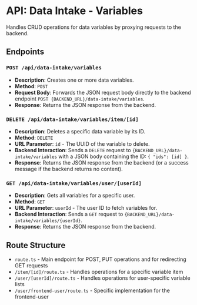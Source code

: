 # API: Data Intake - Variables

Handles CRUD operations for data variables by proxying requests to the backend.

## Endpoints

### `POST /api/data-intake/variables`

- **Description**: Creates one or more data variables.
- **Method**: `POST`
- **Request Body**: Forwards the JSON request body directly to the backend endpoint `POST {BACKEND_URL}/data-intake/variables`.
- **Response**: Returns the JSON response from the backend.

### `DELETE /api/data-intake/variables/item/[id]`

- **Description**: Deletes a specific data variable by its ID.
- **Method**: `DELETE`
- **URL Parameter**: `id` - The UUID of the variable to delete.
- **Backend Interaction**: Sends a `DELETE` request to `{BACKEND_URL}/data-intake/variables` with a JSON body containing the ID: `{ "ids": [id] }`.
- **Response**: Returns the JSON response from the backend (or a success message if the backend returns no content).

### `GET /api/data-intake/variables/user/[userId]`

- **Description**: Gets all variables for a specific user.
- **Method**: `GET`
- **URL Parameter**: `userId` - The user ID to fetch variables for.
- **Backend Interaction**: Sends a `GET` request to `{BACKEND_URL}/data-intake/variables/{userId}`.
- **Response**: Returns the JSON response from the backend.

## Route Structure

- `route.ts` - Main endpoint for POST, PUT operations and for redirecting GET requests
- `/item/[id]/route.ts` - Handles operations for a specific variable item
- `/user/[userId]/route.ts` - Handles operations for user-specific variable lists
- `/user/frontend-user/route.ts` - Specific implementation for the frontend-user 